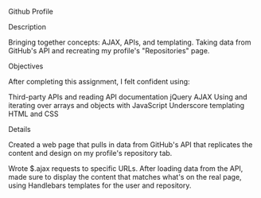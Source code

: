 Github Profile

Description

Bringing together concepts: AJAX, APIs, and templating. Taking data from GitHub's API and recreating my profile's "Repositories" page.

Objectives

After completing this assignment, I felt confident using:

Third-party APIs and reading API documentation
jQuery AJAX
Using and iterating over arrays and objects with JavaScript
Underscore templating
HTML and CSS

Details

Created a web page that pulls in data from GitHub's API that replicates the content and design on my profile's repository tab. 

Wrote $.ajax requests to specific URLs. After loading data from the API, made sure to display the content that matches what's on the real page, using Handlebars templates for the user and repository. 